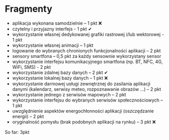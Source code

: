 # Fragmenty
- aplikacja wykonana samodzielnie – 1 pkt ❌
- czytelny i przyjazny interfejs - 1 pkt ✔
- wykorzystanie własnej dedykowanej grafiki rastrowej i/lub wektorowej - 1 pkt
- wykorzystanie własnej animacji – 1 pkt
- logowanie do wybranych chronionych funkcjonalności aplikacji – 2 pkt
- sensory smartfona – 0,5 pkt za każdy sensownie wykorzystany sensor
- wykorzystanie interfejsu komunikacyjnego smartfona (np. BT, NFC, 4G, WiFi, SMS) - 2 pkt
- wykorzystanie zdalnej bazy danych – 2 pkt ✔
- wykorzystanie lokalnej bazy danych – 1 pkt ❌
- wykorzystanie darmowej usługi zewnętrznej do zasilania aplikacji danymi (kalendarz, serwisy
meteo, rozpoznawanie obrazów ...) – 2 pkt
- wykorzystanie jednego z serwisów mapowych – 2 pkt
- wykorzystanie interfejsu do wybranych serwisów społecznościowych – 1 pkt
- uwzględnienie aspektów energochłonności aplikacji (oszczędzanie energii) – 2 pkt
- oryginalność pomysłu (brak podobnych aplikacji na rynku) – 3 pkt ❌

So far: 3pkt